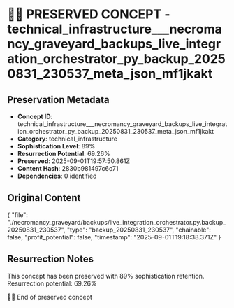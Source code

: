 # 🏴‍☠️ PRESERVED CONCEPT - technical_infrastructure___necromancy_graveyard_backups_live_integration_orchestrator_py_backup_20250831_230537_meta_json_mf1jkakt

## Preservation Metadata
- **Concept ID**: technical_infrastructure___necromancy_graveyard_backups_live_integration_orchestrator_py_backup_20250831_230537_meta_json_mf1jkakt
- **Category**: technical_infrastructure
- **Sophistication Level**: 89%
- **Resurrection Potential**: 69.26%
- **Preserved**: 2025-09-01T19:57:50.861Z
- **Content Hash**: 2830b981497c6c71
- **Dependencies**: 0 identified

## Original Content

{
  "file": "./necromancy_graveyard/backups/live_integration_orchestrator.py.backup_20250831_230537",
  "type": "backup_20250831_230537",
  "chainable": false,
  "profit_potential": false,
  "timestamp": "2025-09-01T19:18:38.371Z"
}

## Resurrection Notes
This concept has been preserved with 89% sophistication retention.
Resurrection potential: 69.26%

🏴‍☠️ End of preserved concept